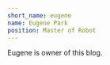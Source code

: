 ```yaml
---
short_name: eugene
name: Eugene Park
position: Master of Robot
---
```

Eugene is owner of this blog.